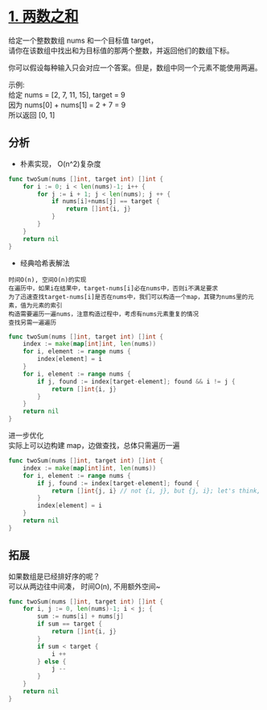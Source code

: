 # [1. 两数之和](https://leetcode-cn.com/problems/two-sum)
给定一个整数数组 nums 和一个目标值 target，  
请你在该数组中找出和为目标值的那两个整数，并返回他们的数组下标。

你可以假设每种输入只会对应一个答案。但是，数组中同一个元素不能使用两遍。

示例:  
给定 nums = [2, 7, 11, 15], target = 9  
因为 nums[0] + nums[1] = 2 + 7 = 9  
所以返回 [0, 1]

## 分析

* 朴素实现， O(n^2)复杂度

```go
func twoSum(nums []int, target int) []int {
	for i := 0; i < len(nums)-1; i++ {
		for j := i + 1; j < len(nums); j ++ {
			if nums[i]+nums[j] == target {
				return []int{i, j}
			}
		}
	}
	return nil
}
```

* 经典哈希表解法

```
时间O(n), 空间O(n)的实现 
在遍历中，如果i在结果中，target-nums[i]必在nums中，否则i不满足要求 
为了迅速查找target-nums[i]是否在nums中，我们可以构造一个map，其键为nums里的元素，值为元素的索引 
构造需要遍历一遍nums，注意构造过程中，考虑有nums元素重复的情况 
查找另需一遍遍历 
```
    
```go
func twoSum(nums []int, target int) []int {
	index := make(map[int]int, len(nums))
	for i, element := range nums {
		index[element] = i
	}
	for i, element := range nums {
		if j, found := index[target-element]; found && i != j {
			return []int{i, j}
		}
	}
	return nil
}
```

进一步优化  
实际上可以边构建 map，边做查找，总体只需遍历一遍
```go
func twoSum(nums []int, target int) []int {
	index := make(map[int]int, len(nums))
	for i, element := range nums {
		if j, found := index[target-element]; found {
			return []int{j, i} // not {i, j}, but {j, i}; let's think, j < i
		}
		index[element] = i
	}
	return nil
}
```
## 拓展
如果数组是已经排好序的呢？  
可以从两边往中间凑， 时间O(n), 不用额外空间~
```go
func twoSum(nums []int, target int) []int {
	for i, j := 0, len(nums)-1; i < j; {
		sum := nums[i] + nums[j]
		if sum == target {
			return []int{i, j}
		}
		if sum < target {
			i ++
		} else {
			j --
		}
	}
	return nil
}
```